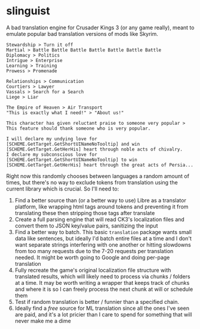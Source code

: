 # slinguist

A bad translation engine for Crusader Kings 3 (or any game really), meant to emulate popular bad translation versions of mods like Skyrim.

```
Stewardship > Turn it off
Martial > Battle Battle Battle Battle Battle Battle Battle
Diplomacy > Politics
Intrigue > Enterprise
Learning > Training
Prowess > Promenade

Relationships > Communication
Courtiers > Lawyer
Vassals > Search for a Search
Liege > Liar

The Empire of Heaven > Air Transport
"This is exactly what I need!" > "About us!"

This character has given reluctant praise to someone very popular > This feature should thank someone who is very popular.
```

```
I will declare my undying love for [SCHEME.GetTarget.GetShortUINameNoTooltip] and win [SCHEME.GetTarget.GetHerHis] heart through noble acts of chivalry.
I declare my subconscious love for [SCHEME.GetTarget.GetShortUINameNoTooltip] to win [SCHEME.GetTarget.GetHerHis] heart through the great acts of Persia...
```

Right now this randomly chooses between languages a random amount of times, but there's no way to exclude tokens from translation using the current library which is crucial. So I'll need to:

1. Find a better source than (or a better way to use) Libre as a translator platform, like wrapping html tags around tokens and preventing it from translating these then stripping those tags after translate
2. Create a full parsing engine that will read CK3's localization files and convert them to JSON key/value pairs, sanitizing the input
3. Find a better way to batch. This basic `translation` package wants small data like sentences, but ideally I'd batch entire files at a time and I don't want separate strings interfering with one another or hitting slowdowns from too many requests due to the 7-20 requests per translation needed. It might be worth going to Google and doing per-page translation
4. Fully recreate the game's original localization file structure with translated results, which will likely need to process via chunks / folders at a time. It may be worth writing a wrapper that keeps track of chunks and where it is so I can freely process the next chunk at will or schedule them
5. Test if random translation is better / funnier than a specified chain.
6. Ideally find a _free_ source for ML translation since all the ones I've seen are paid, and it's a lot pricier than I care to spend for something that will never make me a dime
